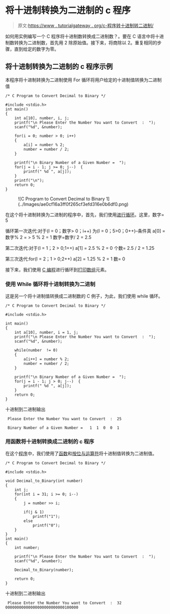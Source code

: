 # 将十进制转换为二进制的 c 程序

> 原文:[https://www . tutorialgateway . org/c-程序转十进制转二进制/](https://www.tutorialgateway.org/c-program-to-convert-decimal-to-binary/)

如何用实例编写一个 C 程序将十进制数转换成二进制数？。要在 C 语言中将十进制数转换为二进制数，首先用 2 除原始值。接下来，将商除以 2。重复相同的步骤，直到给定的数字为零。

## 将十进制转换为二进制的 c 程序示例

本程序将十进制转换为二进制使用 For 循环将用户给定的十进制值转换为二进制值

```
/* C Program to Convert Decimal to Binary */

#include <stdio.h>
int main() 
{
    int a[10], number, i, j;
    printf("\n Please Enter the Number You want to Convert  :  ");
    scanf("%d", &number);

    for(i = 0; number > 0; i++)
    {
        a[i] = number % 2;
        number = number / 2;
    }

    printf("\n Binary Number of a Given Number =  ");
    for(j = i - 1; j >= 0; j--)  {
        printf(" %d ", a[j]);
    }
    printf("\n");
    return 0;
}
```

<figure class="wp-block-image">![C Program to Convert Decimal to Binary 1](../Images/ae0cf16a3ff0f265cf3efd316e0b6df0.png)</figure>

在这个将十进制转换为二进制的程序中，首先，我们使用[进行循环](https://www.tutorialgateway.org/for-loop-in-c-programming/)。这里，数字= 5

循环第一次迭代:对于(I = 0；数字> 0；i++)
为(I = 0；5>0；0++)–条件真
a[0] =数字% 2 = > 5 % 2 = 1
数字=数字/ 2 = 2.5

第二次迭代:对于(I = 1；2 > 0;1++)
a[1] = 2.5 % 2 = 0
个数= 2.5 / 2 = 1.25

第三次迭代:for(I = 2；1 > 0;2++)
a[2] = 1.25 % 2 = 1
数= 0

接下来，我们使用 [C 编程](https://www.tutorialgateway.org/c-programming/)进行循环到[打印数组](https://www.tutorialgateway.org/c-program-to-print-elements-in-an-array/)元素。

### 使用 While 循环将十进制转换为二进制

这是另一个将十进制值转换成二进制数的 C 例子，为此，我们使用 while 循环。

```
/* C Program to Convert Decimal to Binary */

#include <stdio.h>

int main() 
{
    int a[10], number, i = 1, j;
    printf("\n Please Enter the Number You want to Convert  :  ");
    scanf("%d", &number);

    while(number  != 0)
    {
        a[i++] = number % 2;
        number = number / 2;
    }

    printf("\n Binary Number of a Given Number =  ");
    for(j = i - 1; j > 0; j--)  {
        printf(" %d ", a[j]);
    }
    return 0;
}
```

十进制到二进制输出

```
 Please Enter the Number You want to Convert  :  25

 Binary Number of a Given Number =   1  1  0  0  1 
```

### 用函数将十进制转换成二进制的 c 程序

在这个[程序](https://www.tutorialgateway.org/c-programming-examples/)中，我们使用了[函数](https://www.tutorialgateway.org/functions-in-c/)和[按位与运算符](https://www.tutorialgateway.org/bitwise-operators-in-c/)将十进制值转换为二进制值。

```
/* C Program to Convert Decimal to Binary */

#include <stdio.h>

void Decimal_to_Binary(int number)
{
    int j;
    for(int i = 31; i >= 0; i--)
    {
        j = number >> i;

        if(j & 1)
            printf("1");
        else
            printf("0");
    }
}
int main() 
{
    int number;

    printf("\n Please Enter the Number You want to Convert  :  ");
    scanf("%d", &number);

    Decimal_to_Binary(number); 

    return 0;
}
```

十进制到二进制输出

```
 Please Enter the Number You want to Convert  :  32
00000000000000000000000000100000
```